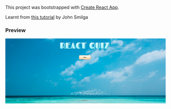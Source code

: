 This project was bootstrapped with [Create React App](https://github.com/facebook/create-react-app).

Learnt from [this tutorial](https://www.youtube.com/watch?v=SdOtuCdTdq8) by John Smilga

### Preview

![Preview](preview.png)